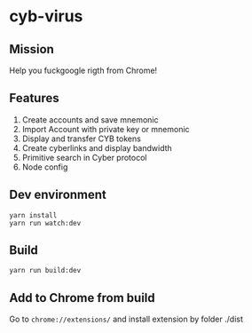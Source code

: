 # cyb-virus

## Mission

Help you fuckgoogle rigth from Chrome!

## Features
1. Create accounts and save mnemonic
2. Import Account with private key or mnemonic
3. Display and transfer CYB tokens
4. Create cyberlinks and display bandwidth
6. Primitive search in Cyber protocol
7. Node config


## Dev environment
```
yarn install
yarn run watch:dev
```

## Build 
```
yarn run build:dev
```

## Add to Chrome from build
Go to `chrome://extensions/` and install extension by folder ./dist 
